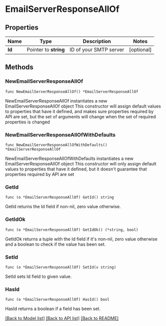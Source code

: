 # EmailServerResponseAllOf

## Properties

Name | Type | Description | Notes
------------ | ------------- | ------------- | -------------
**Id** | Pointer to **string** | ID of your SMTP server | [optional] 

## Methods

### NewEmailServerResponseAllOf

`func NewEmailServerResponseAllOf() *EmailServerResponseAllOf`

NewEmailServerResponseAllOf instantiates a new EmailServerResponseAllOf object
This constructor will assign default values to properties that have it defined,
and makes sure properties required by API are set, but the set of arguments
will change when the set of required properties is changed

### NewEmailServerResponseAllOfWithDefaults

`func NewEmailServerResponseAllOfWithDefaults() *EmailServerResponseAllOf`

NewEmailServerResponseAllOfWithDefaults instantiates a new EmailServerResponseAllOf object
This constructor will only assign default values to properties that have it defined,
but it doesn't guarantee that properties required by API are set

### GetId

`func (o *EmailServerResponseAllOf) GetId() string`

GetId returns the Id field if non-nil, zero value otherwise.

### GetIdOk

`func (o *EmailServerResponseAllOf) GetIdOk() (*string, bool)`

GetIdOk returns a tuple with the Id field if it's non-nil, zero value otherwise
and a boolean to check if the value has been set.

### SetId

`func (o *EmailServerResponseAllOf) SetId(v string)`

SetId sets Id field to given value.

### HasId

`func (o *EmailServerResponseAllOf) HasId() bool`

HasId returns a boolean if a field has been set.


[[Back to Model list]](../README.md#documentation-for-models) [[Back to API list]](../README.md#documentation-for-api-endpoints) [[Back to README]](../README.md)


